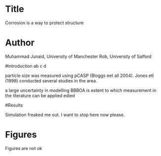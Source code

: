 # Title
Corrosion is a way to protect structure
# Author
Muhammad Junaid, University of Manchester
Rob, University of Salford

#introduction
ab c d

particle size was measured using pCASP (Bloggs eet all 2004). 
 Jones etl (1998) conducted several studies in the area.

a large uncertainty in modelling BBBOA is extent to which measurement in the literature can be applied
edied

#Results

Simulation freaked me out. I want to stop here now please.
# Figures
 Figures are not ok
